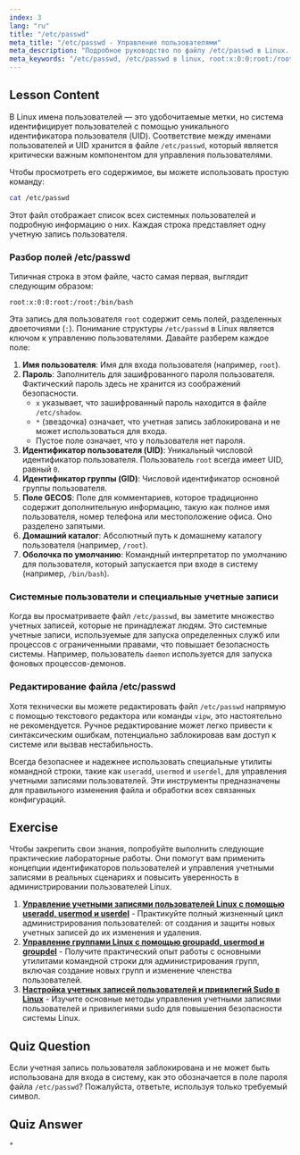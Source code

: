 ```yaml
---
index: 3
lang: "ru"
title: "/etc/passwd"
meta_title: "/etc/passwd - Управление пользователями"
meta_description: "Подробное руководство по файлу /etc/passwd в Linux. Узнайте, как интерпретировать поля данных пользователей, понять UID и увидеть примеры, такие как root:x:0:0:root:/root:/bin/bash."
meta_keywords: "/etc/passwd, /etc/passwd в linux, root:x:0:0:root:/root:/bin/bash, идентификатор пользователя, UID, управление пользователями, учебное пособие по Linux"
---
```


## Lesson Content

В Linux имена пользователей — это удобочитаемые метки, но система идентифицирует пользователей с помощью уникального идентификатора пользователя (UID). Соответствие между именами пользователей и UID хранится в файле `/etc/passwd`, который является критически важным компонентом для управления пользователями.

Чтобы просмотреть его содержимое, вы можете использовать простую команду:

```bash
cat /etc/passwd
```

Этот файл отображает список всех системных пользователей и подробную информацию о них. Каждая строка представляет одну учетную запись пользователя.

### Разбор полей /etc/passwd

Типичная строка в этом файле, часто самая первая, выглядит следующим образом:

```plaintext
root:x:0:0:root:/root:/bin/bash
```

Эта запись для пользователя `root` содержит семь полей, разделенных двоеточиями (`:`). Понимание структуры `/etc/passwd` в Linux является ключом к управлению пользователями. Давайте разберем каждое поле:

1. **Имя пользователя**: Имя для входа пользователя (например, `root`).
2. **Пароль**: Заполнитель для зашифрованного пароля пользователя. Фактический пароль здесь не хранится из соображений безопасности.
    - `x` указывает, что зашифрованный пароль находится в файле `/etc/shadow`.
    - `*` (звездочка) означает, что учетная запись заблокирована и не может использоваться для входа.
    - Пустое поле означает, что у пользователя нет пароля.
3. **Идентификатор пользователя (UID)**: Уникальный числовой идентификатор пользователя. Пользователь `root` всегда имеет UID, равный `0`.
4. **Идентификатор группы (GID)**: Числовой идентификатор основной группы пользователя.
5. **Поле GECOS**: Поле для комментариев, которое традиционно содержит дополнительную информацию, такую как полное имя пользователя, номер телефона или местоположение офиса. Оно разделено запятыми.
6. **Домашний каталог**: Абсолютный путь к домашнему каталогу пользователя (например, `/root`).
7. **Оболочка по умолчанию**: Командный интерпретатор по умолчанию для пользователя, который запускается при входе в систему (например, `/bin/bash`).

### Системные пользователи и специальные учетные записи

Когда вы просматриваете файл `/etc/passwd`, вы заметите множество учетных записей, которые не принадлежат людям. Это системные учетные записи, используемые для запуска определенных служб или процессов с ограниченными правами, что повышает безопасность системы. Например, пользователь `daemon` используется для запуска фоновых процессов-демонов.

### Редактирование файла /etc/passwd

Хотя технически вы можете редактировать файл `/etc/passwd` напрямую с помощью текстового редактора или команды `vipw`, это настоятельно не рекомендуется. Ручное редактирование может легко привести к синтаксическим ошибкам, потенциально заблокировав вам доступ к системе или вызвав нестабильность.

Всегда безопаснее и надежнее использовать специальные утилиты командной строки, такие как `useradd`, `usermod` и `userdel`, для управления учетными записями пользователей. Эти инструменты предназначены для правильного изменения файла и обработки всех связанных конфигураций.

## Exercise

Чтобы закрепить свои знания, попробуйте выполнить следующие практические лабораторные работы. Они помогут вам применить концепции идентификаторов пользователей и управления учетными записями в реальных сценариях и повысить уверенность в администрировании пользователей Linux.

1. **[Управление учетными записями пользователей Linux с помощью useradd, usermod и userdel](https://labex.io/ru/labs/comptia-manage-linux-user-accounts-with-useradd-usermod-and-userdel-590837)** - Практикуйте полный жизненный цикл администрирования пользователей: от создания и защиты новых учетных записей до их изменения и удаления.
2. **[Управление группами Linux с помощью groupadd, usermod и groupdel](https://labex.io/ru/labs/comptia-manage-linux-groups-with-groupadd-usermod-and-groupdel-590836)** - Получите практический опыт работы с основными утилитами командной строки для администрирования групп, включая создание новых групп и изменение членства пользователей.
3. **[Настройка учетных записей пользователей и привилегий Sudo в Linux](https://labex.io/ru/labs/comptia-configure-user-accounts-and-sudo-privileges-in-linux-590856)** - Изучите основные методы управления учетными записями пользователей и привилегиями sudo для повышения безопасности системы Linux.

## Quiz Question

Если учетная запись пользователя заблокирована и не может быть использована для входа в систему, как это обозначается в поле пароля файла `/etc/passwd`? Пожалуйста, ответьте, используя только требуемый символ.

## Quiz Answer

`*`
